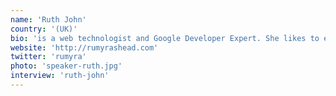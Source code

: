 ```yaml
---
name: 'Ruth John'
country: '(UK)'
bio: 'is a web technologist and Google Developer Expert. She likes to educate and inspire people with new web technologies. Her favourite things include interactive audio/visual installations and 80s cartoons, usually at the same time!'
website: 'http://rumyrashead.com'
twitter: 'rumyra'
photo: 'speaker-ruth.jpg'
interview: 'ruth-john'
---
```

